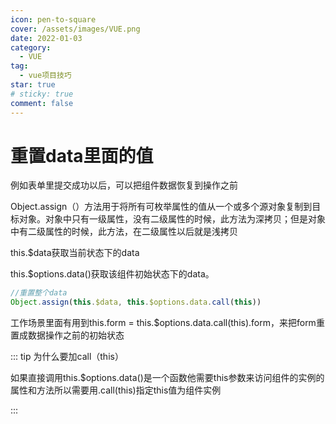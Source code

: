 ```yaml
---
icon: pen-to-square
cover: /assets/images/VUE.png
date: 2022-01-03
category:
  - VUE
tag:
  - vue项目技巧
star: true
# sticky: true
comment: false
---
```


# 重置data里面的值

例如表单里提交成功以后，可以把组件数据恢复到操作之前

Object.assign（）方法用于将所有可枚举属性的值从一个或多个源对象复制到目标对象。对象中只有一级属性，没有二级属性的时候，此方法为深拷贝；但是对象中有二级属性的时候，此方法，在二级属性以后就是浅拷贝

this.$data获取当前状态下的data

this.$options.data()获取该组件初始状态下的data。
```js
//重置整个data
Object.assign(this.$data, this.$options.data.call(this))
```

工作场景里面有用到this.form = this.$options.data.call(this).form，来把form重置成数据操作之前的初始状态

::: tip 为什么要加call（this）

如果直接调用this.$options.data()是一个函数他需要this参数来访问组件的实例的属性和方法所以需要用.call(this)指定this值为组件实例

:::

